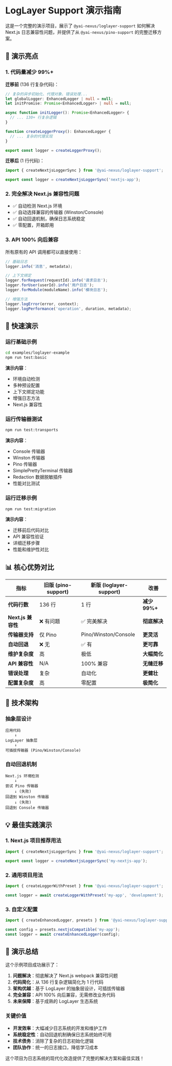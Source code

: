 # LogLayer Support 演示指南

这是一个完整的演示项目，展示了 `@yai-nexus/loglayer-support` 如何解决 Next.js 日志兼容性问题，并提供了从 `@yai-nexus/pino-support` 的完整迁移方案。

## 🎯 演示亮点

### 1. 代码量减少 99%+

**迁移前** (136 行复杂代码)：
```typescript
// 复杂的异步初始化、代理对象、错误处理...
let globalLogger: EnhancedLogger | null = null;
let initPromise: Promise<EnhancedLogger> | null = null;

async function initLogger(): Promise<EnhancedLogger> {
  // ... 130+ 行复杂逻辑
}

function createLoggerProxy(): EnhancedLogger {
  // ... 复杂的代理实现
}

export const logger = createLoggerProxy();
```

**迁移后** (1 行代码)：
```typescript
import { createNextjsLoggerSync } from '@yai-nexus/loglayer-support';

export const logger = createNextjsLoggerSync('nextjs-app');
```

### 2. 完全解决 Next.js 兼容性问题

- ✅ 自动检测 Next.js 环境
- ✅ 自动选择兼容的传输器 (Winston/Console)
- ✅ 自动回退机制，确保日志系统稳定
- ✅ 零配置，开箱即用

### 3. API 100% 向后兼容

所有原有的 API 调用都可以直接使用：
```typescript
// 基础日志
logger.info('消息', metadata);

// 上下文绑定
logger.forRequest(requestId).info('请求日志');
logger.forUser(userId).info('用户日志');
logger.forModule(moduleName).info('模块日志');

// 增强方法
logger.logError(error, context);
logger.logPerformance('operation', duration, metadata);
```

## 🚀 快速演示

### 运行基础示例
```bash
cd examples/loglayer-example
npm run test:basic
```

**演示内容**：
- 环境自动检测
- 多种预设配置
- 上下文绑定功能
- 增强日志方法
- Next.js 兼容性

### 运行传输器测试
```bash
npm run test:transports
```

**演示内容**：
- Console 传输器
- Winston 传输器
- Pino 传输器
- SimplePrettyTerminal 传输器
- Redaction 数据脱敏插件
- 性能对比测试

### 运行迁移示例
```bash
npm run test:migration
```

**演示内容**：
- 迁移前后代码对比
- API 兼容性验证
- 详细迁移步骤
- 性能和维护性对比

## 📊 核心优势对比

| 指标 | 旧版 (pino-support) | 新版 (loglayer-support) | 改善 |
|------|---------------------|-------------------------|------|
| **代码行数** | 136 行 | 1 行 | **减少 99%+** |
| **Next.js 兼容性** | ❌ 有问题 | ✅ 完美解决 | **彻底解决** |
| **传输器支持** | 仅 Pino | Pino/Winston/Console | **更灵活** |
| **自动回退** | ❌ 无 | ✅ 有 | **更可靠** |
| **维护复杂度** | 高 | 极低 | **大幅简化** |
| **API 兼容性** | N/A | 100% 兼容 | **无缝迁移** |
| **错误处理** | 复杂 | 自动化 | **更健壮** |
| **配置复杂度** | 高 | 零配置 | **极简化** |

## 🔧 技术架构

### 抽象层设计
```
应用代码
    ↓
LogLayer 抽象层
    ↓
可插拔传输器 (Pino/Winston/Console)
```

### 自动回退机制
```
Next.js 环境检测
    ↓
尝试 Pino 传输器
    ↓ (失败)
回退到 Winston 传输器
    ↓ (失败)
回退到 Console 传输器
```

## 💡 最佳实践演示

### 1. Next.js 项目推荐用法
```typescript
import { createNextjsLoggerSync } from '@yai-nexus/loglayer-support';

export const logger = createNextjsLoggerSync('my-nextjs-app');
```

### 2. 通用项目用法
```typescript
import { createLoggerWithPreset } from '@yai-nexus/loglayer-support';

const logger = await createLoggerWithPreset('my-app', 'development');
```

### 3. 自定义配置
```typescript
import { createEnhancedLogger, presets } from '@yai-nexus/loglayer-support';

const config = presets.nextjsCompatible('my-app');
const logger = await createEnhancedLogger(config);
```

## 🎉 演示总结

这个示例项目成功展示了：

1. **问题解决**：彻底解决了 Next.js webpack 兼容性问题
2. **代码简化**：从 136 行复杂逻辑简化为 1 行代码
3. **架构优越**：基于 LogLayer 的抽象层设计，可插拔传输器
4. **完全兼容**：API 100% 向后兼容，无需修改业务代码
5. **未来保障**：基于成熟的 LogLayer 生态系统

### 关键价值
- **开发效率**：大幅减少日志系统的开发和维护工作
- **系统稳定性**：自动回退机制确保日志系统始终可用
- **技术债务**：消除了复杂的日志初始化逻辑
- **团队协作**：统一的日志接口，降低学习成本

这个项目为日志系统的现代化改造提供了完整的解决方案和最佳实践！
